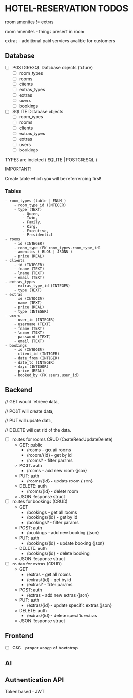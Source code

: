 # HOTEL-RESERVATION TODOS

room amenites != extras

room amenites - things present in room

extras - additional paid services avalible for customers 
## Database
- [ ] POSTGRESQL Database objects (future)
    - [ ] room_types
    - [ ] rooms
    - [ ] clients
    - [ ] extras_types
    - [ ] extras
    - [ ] users
    - [ ] bookings
- [ ] SQLITE Database objects
    - [ ] room_types
    - [ ] rooms
    - [ ] clients
    - [ ] extras_types
    - [ ] extras
    - [ ] users
    - [ ] bookings

TYPES are indicted ( SQLITE | POSTGRESQL )

IMPORTANT!

Create table which you will be referrencing first!

### Tables
    - room_types (table | ENUM )
        - room_type_id (INTEGER)
        - type (TEXT)
            - Queen, 
            - Twin, 
            - Family, 
            - King, 
            - Executive, 
            - Presidential 
    - rooms 
        - id (INTEGER)
        - room_type (FK room_types.room_type_id)
        - amenites ( BLOB | JSONB )
        - price (REAL)
    - clients
        - id (INTEGER)
        - fname (TEXT)
        - lname (TEXT)
        - email (TEXT)
    - extras_types
        - extras_type_id (INTEGER)
        - type (TEXT)
    - extras
        - id (INTEGER)
        - name (TEXT)
        - price (REAL)
        - type (INTEGER)
    - users
        - user_id (INTEGER)
        - username (TEXT)
        - fname (TEXT)
        - lname (TEXT)
        - password (TEXT)
        - email (TEXT)
    - bookings
        - id (INTEGER)
        - client_id (INTEGER)
        - date_from (INTEGER)
        - date_to (INTEGER)
        - days (INTEGER)
        - price (REAL)
        - booked_by (FK users.user_id)


## Backend
// GET would retrieve data,

// POST will create data, 

// PUT will update data, 

// DELETE will get rid of the data.
- [ ] routes for rooms CRUD (CeateReadUpdateDelete)
    - GET: public
        - /rooms - get all rooms
        - /rooom/{id} - get by id 
        - /rooms? - filter params 
    - POST: auth
        - /rooms - add new room {json}
    - PUT: auth
        - /rooms/{id} - update room {json}
    - DELETE: auth
        - /rooms/{id} - delete room 
    - JSON Response struct
- [ ] routes for bookings (CRUD)
    - GET 
        - /bookings - get all rooms
        - /bookings/{id} - get by id 
        - /bookings? - filter params 
    - POST: auth
        - /bookings - add new booking {json}
    - PUT: auth
        - /bookings/{id} - update booking {json}
    - DELETE: auth
        - /bookings/{id} - delete booking 
    - JSON Response struct
- [ ] routes for extras (CRUD)
    - GET 
        - /extras - get all rooms
        - /extras/{id} - get by id 
        - /extras? - filter params 
    - POST: auth
        - /extras - add new extras {json}
    - PUT: auth
        - /extras/{id} - update specific extras {json}
    - DELETE: auth
        - /extras/{id} - delete specific extras 
    - JSON Response struct


## Frontend
- [ ] CSS - proper usage of bootstrap
## AI

## Authentication API
Token based - JWT